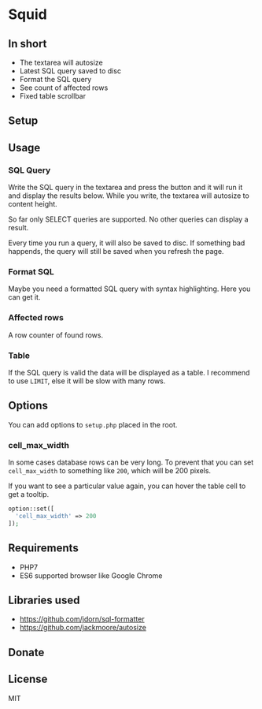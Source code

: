# Squid

##  In short

- The textarea will autosize
- Latest SQL query saved to disc
- Format the SQL query
- See count of affected rows
- Fixed table scrollbar

## Setup

## Usage

### SQL Query

Write the SQL query in the textarea and press the button and it will run it and display the results below. While you write, the textarea will autosize to content height.

So far only SELECT queries are supported. No other queries can display a result.

Every time you run a query, it will also be saved to disc. If something bad happends, the query will still be saved when you refresh the page.

### Format SQL

Maybe you need a formatted SQL query with syntax highlighting. Here you can get it.

### Affected rows

A row counter of found rows.

### Table

If the SQL query is valid the data will be displayed as a table. I recommend to use `LIMIT`, else it will be slow with many rows.

## Options

You can add options to `setup.php` placed in the root.

### cell_max_width

In some cases database rows can be very long. To prevent that you can set `cell_max_width` to something like `200`, which will be 200 pixels.

If you want to see a particular value again, you can hover the table cell to get a tooltip.

```php
option::set([
  'cell_max_width' => 200
]);
```

## Requirements

- PHP7
- ES6 supported browser like Google Chrome

## Libraries used

- https://github.com/jdorn/sql-formatter
- https://github.com/jackmoore/autosize

## Donate

## License

MIT